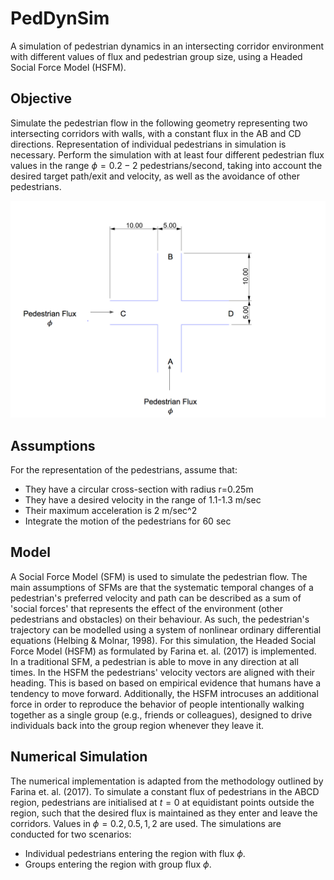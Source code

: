 # PedDynSim
A simulation of pedestrian dynamics in an intersecting corridor environment with different values of flux and pedestrian group size, using a Headed Social Force Model (HSFM).

## Objective
Simulate the pedestrian flow in  the following geometry representing two intersecting corridors with walls, with a constant flux in the AB and CD directions. Representation of individual pedestrians in simulation is necessary. Perform the simulation with at least four different pedestrian flux values in the range $\phi = 0.2 - 2$ pedestrians/second, taking into account the desired target path/exit and velocity, as well as the avoidance of other pedestrians.

![Simulation domain](domain.png)


## Assumptions
For the representation of the pedestrians, assume that:
* They have a circular cross-section with radius r=0.25m
* They have a desired velocity in the range of 1.1-1.3 m/sec
* Their maximum acceleration is 2 m/sec^2
* Integrate the motion of the pedestrians for 60 sec

## Model
A Social Force Model (SFM) is used to simulate the pedestrian flow. The main assumptions of SFMs are that the systematic temporal changes of a pedestrian's preferred velocity and path can be described as a sum of 'social forces' that represents the effect of the environment (other pedestrians and obstacles) on their behaviour. As such, the pedestrian's trajectory can be modelled using a system of nonlinear ordinary differential equations (Helbing & Molnar, 1998). For this simulation, the Headed Social Force Model (HSFM) as formulated by Farina et. al. (2017) is implemented. In a traditional SFM, a pedestrian is able to move in any direction at all times. In the HSFM the pedestrians' velocity vectors are aligned with their heading. This is based on based on empirical evidence that humans have a tendency to move forward. Additionally, the HSFM introcuses an additional force in order to reproduce the behavior of people intentionally walking together as a single group (e.g., friends or colleagues), designed to drive individuals back into the group region whenever they leave it. 

## Numerical Simulation
The numerical implementation is adapted from the methodology outlined by Farina et. al. (2017). To simulate a constant flux of pedestrians in the ABCD region, pedestrians are initialised at $t=0$ at equidistant points outside the region, such that the desired flux is maintained as they enter and leave the corridors. Values in $\phi = {0.2, 0.5, 1, 2}$ are used. The simulations are conducted for two scenarios:
* Individual pedestrians entering the region with flux $\phi$.
* Groups entering the region with group flux $\phi$.

